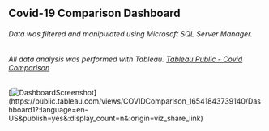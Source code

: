## Covid-19 Comparison Dashboard

###### Data was filtered and manipulated using Microsoft SQL Server Manager.
###### All data analysis was performed with Tableau. [Tableau Public - Covid Comparison](https://public.tableau.com/app/profile/samuel.paterson/viz/COVIDComparison_16541843739140/Dashboard1?publish=yes)


[![DashboardScreenshot]([https://github.com/SamuelPaterson/COVID/blob/9657163e1050b9b74833010066a7b4a3f5185cba/DashboardScreenshot.jpg]([https://raw.githubusercontent.com/SamuelPaterson/COVID/348de8e108cb6030fc58be9612da5d785cc06a2a/DashboardScreenshot.jpg](https://github.com/SamuelPaterson/COVID/blob/348de8e108cb6030fc58be9612da5d785cc06a2a/DashboardScreenshot.jpg)))](https://public.tableau.com/views/COVIDComparison_16541843739140/Dashboard1?:language=en-US&publish=yes&:display_count=n&:origin=viz_share_link)
